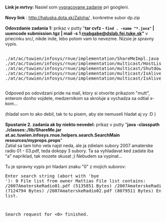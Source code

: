 <b>Link je mrtvy: </b>Nasiel som <a href="http://haluska.dota.sk/DP/">vypracovane zadanie</a> pri googleni.<br><br><b>Novy link</b> : http://haluska.dota.sk/Zaloha/<small class="hilighted timestamp"> , </small>konkretne subor dp.zip<br><br><b>Odovzdanie zadania 1:</b> prikaz v putty "<b>tar cvfz - `find . -name "*.java"` | uuencode
submission.tgz | mail -s 1 rnabgabe@dslab.fei.tuke.sk"</b> v priecinku src/, nikde inde, lebo potom vam to nevezme. Nizsie je spravny vypis.<br><br><pre>./at/ac/tuwien/infosys/rnue/implementation/ShareMeImpl.java<br>./at/ac/tuwien/infosys/rnue/implementation/multicast/HostListImpl.java<br>./at/ac/tuwien/infosys/rnue/implementation/multicast/ShutdownListener.java<br>./at/ac/tuwien/infosys/rnue/implementation/multicast/IsAliveSender.java<br>./at/ac/tuwien/infosys/rnue/implementation/multicast/IsAliveReceiver.java</pre><br>Odpoved po odovdzani pride na mail, ktory si otvorite prikazom "mutt", enterom donho vojdete, medzernikom sa skroluje a vychadza sa odtial x-kom...<br><br>(hladal som to ako debil, tak to tu pisem, aby ste nemuseli hladat aj vy :D )<br><br><b>Spustanie 2. zadania ak by niekto nevedel:</b> prikaz v putty "<b>java -classpath ./classes:./lib/ShareMe.jar at.ac.tuwien.infosys.rnue.helpers.search.SearchMain resources/myprops.props</b>"<br>Zatial sa tam toho vela najst neda, ale ja zdielam subory 2007 amaterske radio 01 - 03.pdf, teda dokopy 3 subory. Ta sa vyhladavat ked zadate iba "a" napriklad, tak mozete skusat ;) Nebudem sa vypinat... <br><br>Tu je spravny vypis pri hladani znaku "0" z mojich suborov:<br><pre>Enter search string (abort with 'bye <password>'): 0
File list from owner Mattias
File list contains:
  /2007AmaterskeRadio01.pdf (5135851 Bytes)
  /2007AmaterskeRadio03.pdf (7124794 Bytes)
  /2007AmaterskeRadio02.pdf (8079511 Bytes)
End of file list.

Search request for <0> finished.
</pre>